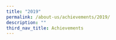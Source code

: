 ```yaml
---
title: "2019"
permalink: /about-us/achievements/2019/
description: ""
third_nav_title: Achievements
---
```


